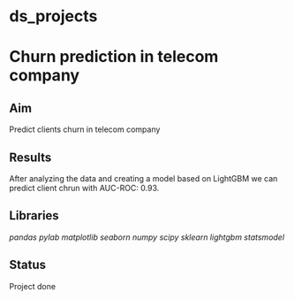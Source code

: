 # ds_projects

# Churn prediction in telecom company


## Aim

Predict clients churn in telecom company

## Results

After analyzing the data and creating a model based on LightGBM we can predict client chrun with AUC-ROC: 0.93.
## Libraries
*pandas*
*pylab*
*matplotlib*
*seaborn*
*numpy*
*scipy*
*sklearn*
*lightgbm*
*statsmodel*

## Status
Project done